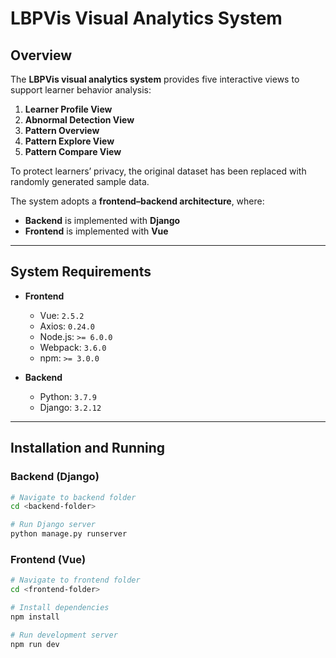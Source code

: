 # LBPVis Visual Analytics System

## Overview  
The **LBPVis visual analytics system** provides five interactive views to support learner behavior analysis:  
1. **Learner Profile View**  
2. **Abnormal Detection View**  
3. **Pattern Overview**  
4. **Pattern Explore View**  
5. **Pattern Compare View**  

To protect learners’ privacy, the original dataset has been replaced with randomly generated sample data.

The system adopts a **frontend–backend architecture**, where:  
- **Backend** is implemented with **Django**  
- **Frontend** is implemented with **Vue**  

---

## System Requirements  

- **Frontend**  
  - Vue: `2.5.2`  
  - Axios: `0.24.0`  
  - Node.js: `>= 6.0.0`  
  - Webpack: `3.6.0`  
  - npm: `>= 3.0.0`  

- **Backend**  
  - Python: `3.7.9`  
  - Django: `3.2.12`  

---

## Installation and Running  

### Backend (Django)  
```bash
# Navigate to backend folder
cd <backend-folder>

# Run Django server
python manage.py runserver
```

### Frontend (Vue)

```bash
# Navigate to frontend folder
cd <frontend-folder>

# Install dependencies
npm install

# Run development server
npm run dev
```
 





